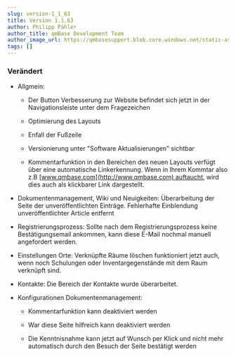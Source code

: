 ```yaml
---
slug: version-1_1_63
title: Version 1.1.63
author: Philipp Pähler
author_title: qmBase Development Team
author_image_url: https://qmbasesupport.blob.core.windows.net/static-assets/img/persons/paehler_round.png
tags: []
---
```

### Verändert

*   Allgmein:

    *   Der Button Verbesserung zur Website befindet sich jetzt in der Navigationsleiste unter dem Fragezeichen 

    *   Optimierung des Layouts

    *   Enfall der Fußzeile

    *   Versionierung unter "Software Aktualisierungen" sichtbar

    *   Kommentarfunktion in den Bereichen des neuen Layouts verfügt über eine automatische Linkerkennung. Wenn in Ihrem Kommtar also z.B [www.qmbase.com](http://www.qmbase.com) auftaucht, wird dies auch als klickbarer Link dargestellt.

*   Dokumentenmanagement, Wiki und Neuigkeiten: Überarbeitung der Seite der unveröffentlichten Einträge. Fehlerhafte Einblendung unveröffentlichter Article entfernt

*   Registrierungsprozess: Sollte nach dem Registrierungsprozess keine Bestätigungsemail ankommen, kann diese E-Mail nochmal manuell angefordert werden.

*   Einstellungen Orte: Verknüpfte Räume löschen funktioniert jetzt auch, wenn noch Schulungen oder Inventargegenstände mit dem Raum verknüpft sind.

*   Kontakte: Die Bereich der Kontakte wurde überarbeitet.

*   Konfigurationen Dokumentenmanagement:

    *   Kommentarfunktion kann deaktiviert werden

    *   War diese Seite hilfreich kann deaktiviert werden

    *   Die Kenntnisnahme kann jetzt auf Wunsch per Klick und nicht mehr automatisch durch den Besuch der Seite bestätigt werden 